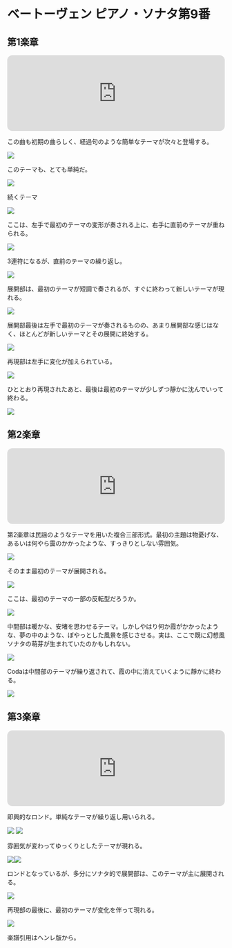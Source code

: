 # ベートーヴェン ピアノ・ソナタ第9番

## 第1楽章

<iframe height="175" width="100%" title="Media player" src="https://embed.music.apple.com/us/album/piano-sonata-no-9-in-e-major-op-14-no-1-i-allegro/1268209323?i=1268209328&amp;itscg=30200&amp;itsct=music_box_player&amp;ls=1&amp;app=music&amp;mttnsubad=1268209328&amp;theme=auto" id="embedPlayer" style="border:0;border-radius:12px;width:100%;height:175px;max-width:660px" sandbox="allow-forms allow-popups allow-same-origin allow-scripts allow-top-navigation-by-user-activation" allow="autoplay *; encrypted-media *; clipboard-write"></iframe>

この曲も初期の曲らしく、経過句のような簡単なテーマが次々と登場する。

<img src="610.jpg">

このテーマも、とても単純だ。

<img src="609.jpg">

続くテーマ

<img src="606.jpg">

ここは、左手で最初のテーマの変形が奏される上に、右手に直前のテーマが重ねられる。

<img src="608.jpg">

3連符になるが、直前のテーマの繰り返し。

<img src="611.jpg">

展開部は、最初のテーマが短調で奏されるが、すぐに終わって新しいテーマが現れる。

<img src="607.jpg">

展開部最後は左手で最初のテーマが奏されるものの、あまり展開部な感じはなく、ほとんどが新しいテーマとその展開に終始する。

<img src="612.jpg">

再現部は左手に変化が加えられている。

<img src="613.jpg">

ひととおり再現されたあと、最後は最初のテーマが少しずつ靜かに沈んでいって終わる。

<img src="614.jpg">

## 第2楽章

<iframe height="175" width="100%" title="Media player" src="https://embed.music.apple.com/us/album/piano-sonata-no-9-in-e-major-op-14-no-1-ii-allegretto/1268209323?i=1268209329&amp;itscg=30200&amp;itsct=music_box_player&amp;ls=1&amp;app=music&amp;mttnsubad=1268209329&amp;theme=auto" id="embedPlayer" style="border:0;border-radius:12px;width:100%;height:175px;max-width:660px" sandbox="allow-forms allow-popups allow-same-origin allow-scripts allow-top-navigation-by-user-activation" allow="autoplay *; encrypted-media *; clipboard-write"></iframe>

第2楽章は民謡のようなテーマを用いた複合三部形式。最初の主題は物憂げな、あるいは何やら靄のかかったような、すっきりとしない雰囲気。

<img src="617.jpg">

そのまま最初のテーマが展開される。

<img src="615.jpg">

ここは、最初のテーマの一部の反転型だろうか。

<img src="616.jpg">

中間部は暖かな、安堵を思わせるテーマ。しかしやはり何か霞がかかったような、夢の中のような、ぼやっとした風景を感じさせる。実は、ここで既に幻想風ソナタの萌芽が生まれていたのかもしれない。

<img src="618.jpg">

Codaは中間部のテーマが繰り返されて、霞の中に消えていくように靜かに終わる。

<img src="619.jpg">

## 第3楽章

<iframe height="175" width="100%" title="Media player" src="https://embed.music.apple.com/us/album/piano-sonata-no-9-in-e-major-op-14-no-1-iii-rondo-allegro-comodo/1268209323?i=1268209330&amp;itscg=30200&amp;itsct=music_box_player&amp;ls=1&amp;app=music&amp;mttnsubad=1268209330&amp;theme=auto" id="embedPlayer" style="border:0;border-radius:12px;width:100%;height:175px;max-width:660px" sandbox="allow-forms allow-popups allow-same-origin allow-scripts allow-top-navigation-by-user-activation" allow="autoplay *; encrypted-media *; clipboard-write"></iframe>

即興的なロンド。単純なテーマが繰り返し用いられる。

<img src="624.jpg">
<img src="625.jpg">

雰囲気が変わってゆっくりとしたテーマが現れる。

<div style="display: flex;">
  <img src="620.jpg">
  <img src="622.jpg">
</div>

ロンドとなっているが、多分にソナタ的で展開部は、このテーマが主に展開される。

<img src="623.jpg">

再現部の最後に、最初のテーマが変化を伴って現れる。

<img src="621.jpg">

楽譜引用はヘンレ版から。
